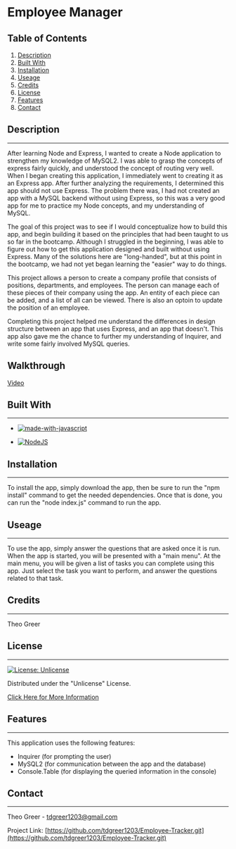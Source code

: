 # Employee Manager

## Table of Contents
1. [Description](#description)
2. [Built With](#built-with)
3. [Installation](#installation)
4. [Useage](#useage)
5. [Credits](#credits)
6. [License](#license)
7. [Features](#features)
8. [Contact](#contact)

  ## Description
------
After learning Node and Express, I wanted to create a Node application to strengthen my knowledge of MySQL2. I was able to grasp the concepts of express fairly quickly, and understood the concept of routing very well. When I began creating this application, I immediately went to creating it as an Express app. After further analyzing the requirements, I determined this app should not use Express. The problem there was, I had not created an app with a MySQL backend without using Express, so this was a very good app for me to practice my Node concepts, and my understanding of MySQL.

The goal of this project was to see if I would conceptualize how to build this app, and begin building it based on the principles that had been taught to us so far in the bootcamp. Although I struggled in the beginning, I was able to figure out how to get this application designed and built without using Express. Many of the solutions here are "long-handed", but at this point in the bootcamp, we had not yet began learning the "easier" way to do things. 

This project allows a person to create a company profile that consists of positions, departments, and employees. The person can manage each of these pieces of their company using the app. An entity of each piece can be added, and a list of all can be viewed. There is also an optoin to update the position of an employee.

Completing this project helped me understand the differences in design structure between an app that uses Express, and an app that doesn't. This app also gave me the chance to further my understanding of Inquirer, and write some fairly involved MySQL queries. 


## Walkthrough
[Video](https://youtu.be/ExUFYGcQWuA)



## Built With
------
* [![made-with-javascript](https://img.shields.io/badge/Made%20with-JavaScript-1f425f.svg)](https://www.javascript.com)

* [![NodeJS](https://img.shields.io/badge/node.js-6DA55F?style=for-the-badge&logo=node.js&logoColor=white)](https://nodejs.org/en/about/)




## Installation
------
To install the app, simply download the app, then be sure to run the "npm install" command to get the needed dependencies. Once that is done, you can run the "node index.js" command to run the app.



## Useage
------
To use the app, simply answer the questions that are asked once it is run. When the app is started, you will be presented with a "main menu". At the main menu, you will be given a list of tasks you can complete using this app. Just select the task you want to perform, and answer the questions related to that task.  



## Credits
------
Theo Greer



## License
---
[![License: Unlicense](https://img.shields.io/badge/license-Unlicense-blue.svg)](http://unlicense.org/)


Distributed under the "Unlicense" License.

[Click Here for More Information](http://unlicense.org/)



## Features
------
This application uses the following features:
* Inquirer (for prompting the user)
* MySQL2 (for communication between the app and the database)
* Console.Table (for displaying the queried information in the console)



## Contact
------
Theo Greer - tdgreer1203@gmail.com

Project Link: [https://github.com/tdgreer1203/Employee-Tracker.git](https://github.com/tdgreer1203/Employee-Tracker.git)
